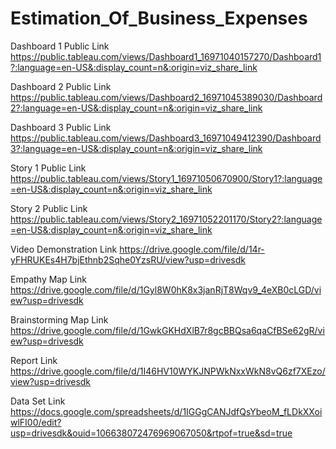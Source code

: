 # Estimation_Of_Business_Expenses


Dashboard 1 Public Link https://public.tableau.com/views/Dashboard1_16971040157270/Dashboard1?:language=en-US&:display_count=n&:origin=viz_share_link

Dashboard 2 Public Link https://public.tableau.com/views/Dashboard2_16971045389030/Dashboard2?:language=en-US&:display_count=n&:origin=viz_share_link

Dashboard 3 Public Link https://public.tableau.com/views/Dashboard3_16971049412390/Dashboard3?:language=en-US&:display_count=n&:origin=viz_share_link

Story 1 Public Link https://public.tableau.com/views/Story1_16971050670900/Story1?:language=en-US&:display_count=n&:origin=viz_share_link

Story 2 Public Link https://public.tableau.com/views/Story2_16971052201170/Story2?:language=en-US&:display_count=n&:origin=viz_share_link 

Video Demonstration Link https://drive.google.com/file/d/14r-yFHRUKEs4H7bjEthnb2Sqhe0YzsRU/view?usp=drivesdk

Empathy Map Link https://drive.google.com/file/d/1Gyl8W0hK8x3janRjT8Wqv9_4eXB0cLGD/view?usp=drivesdk

Brainstorming Map Link https://drive.google.com/file/d/1GwkGKHdXlB7r8gcBBQsa6qaCfBSe62gR/view?usp=drivesdk

Report Link https://drive.google.com/file/d/1I46HV10WYKJNPWkNxxWkN8vQ6zf7XEzo/view?usp=drivesdk

Data Set Link https://docs.google.com/spreadsheets/d/1IGGgCANJdfQsYbeoM_fLDkXXoiwlFI00/edit?usp=drivesdk&ouid=106638072476969067050&rtpof=true&sd=true
